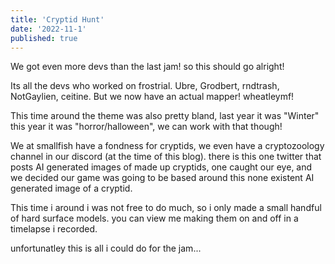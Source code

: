 ```yaml
---
title: 'Cryptid Hunt'
date: '2022-11-1'
published: true
---
```


We got even more devs than the last jam! so this should go alright!

Its all the devs who worked on frostrial.
Ubre, Grodbert, rndtrash, NotGaylien, ceitine.
But we now have an actual mapper! wheatleymf!

This time around the theme was also pretty bland, last year it was "Winter" this year it was "horror/halloween",
we can work with that though!

<Heading title="Cryptid hunt" />

We at smallfish have a fondness for cryptids, we even have a cryptozoology channel in our discord (at the time of this blog).
there is this one twitter that posts AI generated images of made up cryptids, one caught our eye, and we decided our game was going to be based around this none existent AI generated image of a cryptid.

<Heading title="Some Models" caption="By Luke" />

This time i around i was not free to do much, so i only made a small handful of hard surface models.
you can view me making them on and off in a timelapse i recorded.

<Youtube id="hKKUZ20BAsk" />

unfortunatley this is all i could do for the jam...
